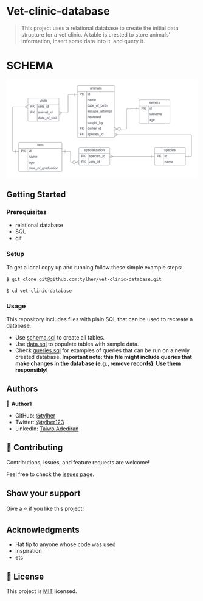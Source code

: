 # Vet-clinic-database

> This project uses a relational database to create the initial data structure for a vet clinic. A table is crested to store animals' information, insert some data into it, and query it.

# SCHEMA
![Schema](./vet_clinic_schema.png)

## Getting Started
### Prerequisites
- relational database
- SQL
- git

### Setup

To get a local copy up and running follow these simple example steps:

```
$ git clone git@github.com:tylher/vet-clinic-database.git
```

```
$ cd vet-clinic-database
```

### Usage
This repository includes files with plain SQL that can be used to recreate a database:

- Use [schema.sql](./schema.sql) to create all tables.
- Use [data.sql](./data.sql) to populate tables with sample data.
- Check [queries.sql](./queries.sql) for examples of queries that can be run on a newly created database. **Important note: this file might include queries that make changes in the database (e.g., remove records). Use them responsibly!**


## Authors

👤 **Author1**

- GitHub: [@tylher](https://github.com/tylher)
- Twitter: [@tylher123](https://twitter.com/tylher123)
- LinkedIn: [Taiwo Adediran](https://www.linkedin.com/in/taiwo-adediran-327654127/)

## 🤝 Contributing

Contributions, issues, and feature requests are welcome!

Feel free to check the [issues page](../../issues/).

## Show your support

Give a ⭐️ if you like this project!

## Acknowledgments

- Hat tip to anyone whose code was used
- Inspiration
- etc

## 📝 License

This project is [MIT](./MIT.md) licensed.
